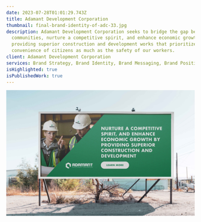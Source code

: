 ```yaml
---
date: 2023-07-28T01:01:29.743Z
title: Adamant Development Corporation
thumbnail: final-brand-identity-of-adc-33.jpg
description: Adamant Development Corporation seeks to bridge the gap between
  communities, nurture a competitive spirit, and enhance economic growth by
  providing superior construction and development works that prioritize the
  convenience of citizens as much as the safety of our workers.
client: Adamant Development Corporation
services: Brand Strategy, Brand Identity, Brand Messaging, Brand Positioning
isHighlighted: true
isPublishedWork: true
---
```

![](final-brand-identity-of-adc-37.jpg)